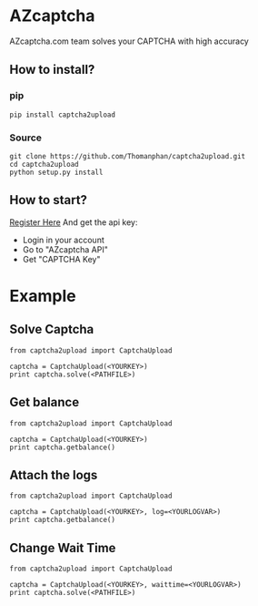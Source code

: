 # AZcaptcha
AZcaptcha.com team solves your CAPTCHA with high accuracy

## How to install?

### pip
```
pip install captcha2upload
```

### Source
```
git clone https://github.com/Thomanphan/captcha2upload.git
cd captcha2upload
python setup.py install
```

## How to start?
[Register Here](http://AZcaptcha.com/?from=1)
And get the api key:
* Login in your account
* Go to "AZcaptcha API"
* Get "CAPTCHA Key"

# Example

## Solve Captcha
```
from captcha2upload import CaptchaUpload

captcha = CaptchaUpload(<YOURKEY>)
print captcha.solve(<PATHFILE>)
```

## Get balance
```
from captcha2upload import CaptchaUpload

captcha = CaptchaUpload(<YOURKEY>)
print captcha.getbalance()
```

## Attach the logs
```
from captcha2upload import CaptchaUpload

captcha = CaptchaUpload(<YOURKEY>, log=<YOURLOGVAR>)
print captcha.getbalance()
```

## Change Wait Time
```
from captcha2upload import CaptchaUpload

captcha = CaptchaUpload(<YOURKEY>, waittime=<YOURLOGVAR>)
print captcha.solve(<PATHFILE>)
```

